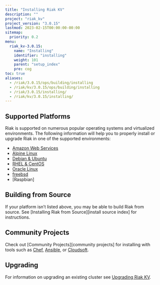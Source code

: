 ```yaml
---
title: "Installing Riak KV"
description: ""
project: "riak_kv"
project_version: "3.0.15"
lastmod: 2023-02-15T00:00:00-00:00
sitemap:
  priority: 0.2
menu:
  riak_kv-3.0.15:
    name: "Installing"
    identifier: "installing"
    weight: 101
    parent: "setup_index"
    pre: cog
toc: true
aliases:
  - /riak/3.0.15/ops/building/installing
  - /riak/kv/3.0.15/ops/building/installing
  - /riak/3.0.15/installing/
  - /riak/kv/3.0.15/installing/
---
```


[install aws]: {{<baseurl>}}riak/kv/3.0.15/setup/installing/amazon-web-services
[install alpine]: {{<baseurl>}}riak/kv/3.0.15/setup/installing/alpine-linux
[install debian & ubuntu]: {{<baseurl>}}riak/kv/3.0.15/setup/installing/debian-ubuntu
[install oracle linux]: {{<baseurl>}}riak/kv/3.0.15/setup/installing/oracle-linux
[install rhel & centos]: {{<baseurl>}}riak/kv/3.0.15/setup/installing/rhel-centos
[install freebsd]: {{<baseurl>}}riak/kv/3.0.15/setup/installing/freebsd
[upgrade index]: {{<baseurl>}}riak/kv/3.0.15/setup/upgrading

## Supported Platforms

Riak is supported on numerous popular operating systems and virtualized
environments. The following information will help you to
properly install or upgrade Riak in one of the supported environments:

  * [Amazon Web Services][install aws]
  * [Alpine Linux][install alpine]
  * [Debian & Ubuntu][install debian & ubuntu]
  * [RHEL & CentOS][install rhel & centos]
  * [Oracle Linux][install oracle linux]
  * [freebsd][install freebsd]
  * [Raspbian]

## Building from Source

If your platform isn’t listed above, you may be able to build Riak from source. See [Installing Riak from Source][install source index] for instructions.

## Community Projects

Check out [Community Projects][community projects] for installing with tools such as [Chef](https://www.chef.io/chef/), [Ansible](http://www.ansible.com/), or [Cloudsoft](http://www.cloudsoftcorp.com/).

## Upgrading

For information on upgrading an existing cluster see [Upgrading Riak KV][upgrade index].

